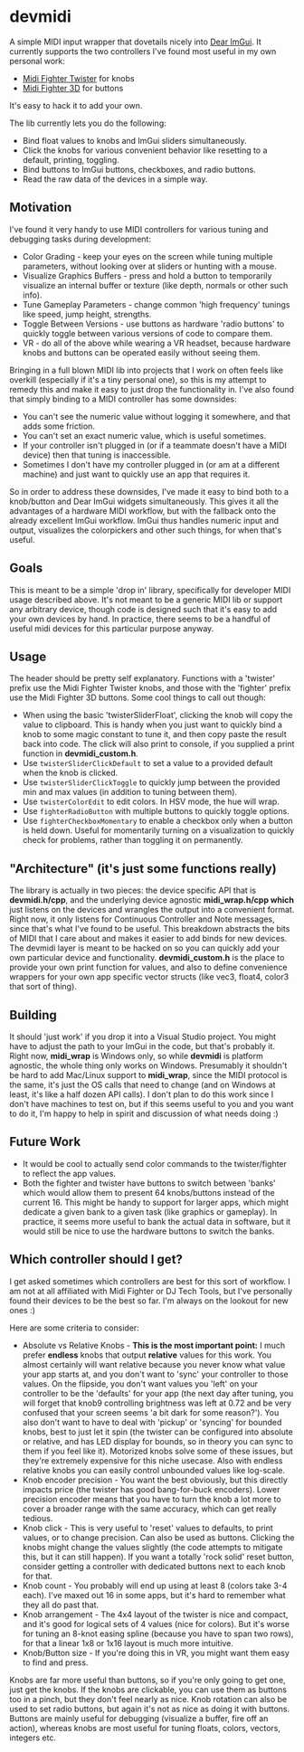 # devmidi
A simple MIDI input wrapper that dovetails nicely into [Dear ImGui](https://github.com/ocornut/imgui).
It currently supports the two controllers I've found most useful in my own personal work:
* [Midi Fighter Twister](https://www.midifighter.com/#Twister) for knobs
* [Midi Fighter 3D](https://www.midifighter.com/#3D) for buttons

It's easy to hack it to add your own.

The lib currently lets you do the following:
* Bind float values to knobs and ImGui sliders simultaneously.
* Click the knobs for various convenient behavior like resetting to a default, printing, toggling.
* Bind buttons to ImGui buttons, checkboxes, and radio buttons.
* Read the raw data of the devices in a simple way.

## Motivation
I've found it very handy to use MIDI controllers for various tuning and debugging tasks during development:
* Color Grading - keep your eyes on the screen while tuning multiple parameters, without looking over at sliders or hunting with a mouse.
* Visualize Graphics Buffers - press and hold a button to temporarily visualize an internal buffer or texture (like depth, normals or other such info).
* Tune Gameplay Parameters - change common 'high frequency' tunings like speed, jump height, strengths.
* Toggle Between Versions - use buttons as hardware 'radio buttons' to quickly toggle between various versions of code to compare them.
* VR - do all of the above while wearing a VR headset, because hardware knobs and buttons can be operated easily without seeing them.

Bringing in a full blown MIDI lib into projects that I work on often feels like overkill (especially if it's a tiny personal one), so this is my attempt to remedy this and make it easy to just drop the functionality in. I've also found that simply binding to a MIDI controller has some downsides:
* You can't see the numeric value without logging it somewhere, and that adds some friction.
* You can't set an exact numeric value, which is useful sometimes.
* If your controller isn't plugged in (or if a teammate doesn't have a MIDI device) then that tuning is inaccessible.
* Sometimes I don't have my controller plugged in (or am at a different machine) and just want to quickly use an app that requires it.

So in order to address these downsides, I've made it easy to bind both to a knob/button and Dear ImGui widgets simultaneously. This gives it all the advantages of a hardware MIDI workflow, but with the fallback onto the already excellent ImGui workflow. ImGui thus handles numeric input and output, visualizes the colorpickers and other such things, for when that's useful.

## Goals
This is meant to be a simple 'drop in' library, specifically for developer MIDI usage described above. It's not meant to be a generic MIDI lib or support any arbitrary device, though code is designed such that it's easy to add your own devices by hand. In practice, there seems to be a handful of useful midi devices for this particular purpose anyway.

## Usage
The header should be pretty self explanatory. Functions with a 'twister' prefix use the Midi Fighter Twister knobs, and those with the 'fighter' prefix use the Midi Fighter 3D buttons. Some cool things to call out though:
* When using the basic 'twisterSliderFloat', clicking the knob will copy the value to clipboard. This is handy when you just want to quickly bind a knob to some magic constant to tune it, and then copy paste the result back into code. The click will also print to console, if you supplied a print function in **devmidi_custom.h**.
* Use `twisterSliderClickDefault` to set a value to a provided default when the knob is clicked.
* Use `twisterSliderClickToggle` to quickly jump between the provided min and max values (in addition to tuning between them).
* Use `twisterColorEdit` to edit colors. In HSV mode, the hue will wrap. 
* Use `fighterRadioButton` with multiple buttons to quickly toggle options.
* Use `fighterCheckboxMomentary` to enable a checkbox only when a button is held down. Useful for momentarily turning on a visualization to quickly check for problems, rather than toggling it on permanently.

## "Architecture" (it's just some functions really)
The library is actually in two pieces: the device specific API that is **devmidi.h/cpp**, and the underlying device agnostic **midi_wrap.h/cpp which** just listens on the devices and wrangles the output into a convenient format. Right now, it only listens for Continuous Controller and Note messages, since that's what I've found to be useful. This breakdown abstracts the bits of MIDI that I care about and makes it easier to add binds for new devices.
The devmidi layer is meant to be hacked on so you can quickly add your own particular device and functionality.
**devmidi_custom.h** is the place to provide your own print function for values, and also to define convenience wrappers for your own app specific vector structs (like vec3, float4, color3 that sort of thing).

## Building
It should 'just work' if you drop it into a Visual Studio project. You might have to adjust the path to your ImGui in the code, but that's probably it.
Right now, **midi_wrap** is Windows only, so while **devmidi** is platform agnostic, the whole thing only works on Windows. Presumably it shouldn't be hard to add Mac/Linux support to **midi_wrap**, since the MIDI protocol is the same, it's just the OS calls that need to change (and on Windows at least, it's like a half dozen API calls). I don't plan to do this work since I don't have machines to test on, but if this seems useful to you and you want to do it, I'm happy to help in spirit and discussion of what needs doing :)

## Future Work
* It would be cool to actually send color commands to the twister/fighter to reflect the app values.
* Both the fighter and twister have buttons to switch between 'banks' which would allow them to present 64 knobs/buttons instead of the current 16. This might be handy to support for larger apps, which might dedicate a given bank to a given task (like graphics or gameplay). In practice, it seems more useful to bank the actual data in software, but it would still be nice to use the hardware buttons to switch the banks.

## Which controller should I get?
I get asked sometimes which controllers are best for this sort of workflow.
I am not at all affiliated with Midi Fighter or DJ Tech Tools, but I've personally found their devices to be the best so far. I'm always on the lookout for new ones :)

Here are some criteria to consider:
* Absolute vs Relative Knobs - **This is the most important point:** I much prefer **endless** knobs that output **relative** values for this work. You almost certainly will want relative because you never know what value your app starts at, and you don't want to 'sync' your controller to those values. On the flipside, you don't want values you 'left' on your controller to be the 'defaults' for your app (the next day after tuning, you will forget that knob9 controlling brightness was left at 0.72 and be very confused that your screen seems 'a bit dark for some reason?'). You also don't want to have to deal with 'pickup' or 'syncing' for bounded knobs, best to just let it spin (the twister can be configured into absolute or relative, and has LED display for bounds, so in theory you can sync to them if you feel like it). Motorized knobs solve some of these issues, but they're extremely expensive for this niche usecase. Also with endless relative knobs you can easily control unbounded values like log-scale.
* Knob encoder precision - You want the best obviously, but this directly impacts price (the twister has good bang-for-buck encoders). Lower precision encoder means that you have to turn the knob a lot more to cover a broader range with the same accuracy, which can get really tedious.
* Knob click - This is very useful to 'reset' values to defaults, to print values, or to change precision. Can also be used as buttons. Clicking the knobs might change the values slightly (the code attempts to mitigate this, but it can still happen). If you want a totally 'rock solid' reset button, consider getting a controller with dedicated buttons next to each knob for that.
* Knob count - You probably will end up using at least 8 (colors take 3-4 each). I've maxed out 16 in some apps, but it's hard to remember what they all do past that.
* Knob arrangement - The 4x4 layout of the twister is nice and compact, and it's good for logical sets of 4 values (nice for colors). But it's worse for tuning an 8-knot easing spline (because you have to span two rows), for that a linear 1x8 or 1x16 layout is much more intuitive. 
* Knob/Button size - If you're doing this in VR, you might want them easy to find and press.

Knobs are far more useful than buttons, so if you're only going to get one, just get the knobs. If the knobs are clickable, you can use them as buttons too in a pinch, but they don't feel nearly as nice. Knob rotation can also be used to set radio buttons, but again it's not as nice as doing it with buttons. Buttons are mainly useful for debugging (visualize a buffer, fire off an action), whereas knobs are most useful for tuning floats, colors, vectors, integers etc.